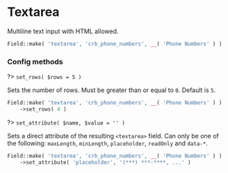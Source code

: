 # Textarea

Multiline text input with HTML allowed.

```php
Field::make( 'textarea', 'crb_phone_numbers', __( 'Phone Numbers' ) )
```

### Config methods

?> `set_rows( $rows = 5 )`

Sets the number of rows. Must be greater than or equal to `0`. Default is `5`.

```php
Field::make( 'textarea', 'crb_phone_numbers', __( 'Phone Numbers' ) )
    ->set_rows( 4 )
```

?> `set_attribute( $name, $value = '' )`

Sets a direct attribute of the resulting `<textarea>` field. Can only be one of the following: `maxLength`, `minLength`, `placeholder`, `readOnly` and `data-*`.

```php
Field::make( 'textarea', 'crb_phone_numbers', __( 'Phone Numbers' ) )
    ->set_attribute( 'placeholder', '(***) ***-****, ...' )
```
